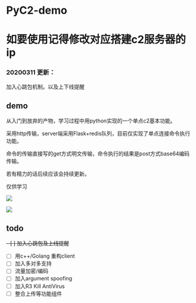 # PyC2-demo

# 如要使用记得修改对应搭建c2服务器的ip

### 20200311 更新：

加入心跳包机制。以及上下线提醒

## demo

从入门到放弃的产物，学习过程中用python实现的一个单点c2基本功能。

采用http传输，server端采用Flask+redis队列，目前仅实现了单点连接命令执行功能。

命令的传输直接写的get方式明文传输，命令执行的结果是post方式base64编码传输。

若有精力的话后续应该会持续更新。

仅供学习

![](https://raw.githubusercontent.com/timwhitez/PyC2-demo/master/demo1.PNG)

![](https://raw.githubusercontent.com/timwhitez/PyC2-demo/master/frame.PNG)

## todo

~~- [ ] 加入心跳包及上线提醒~~
- [ ] 用c++/Golang 重构client
- [ ] 加入多对多支持
- [ ] 流量加密/编码
- [ ] 加入argument spoofing
- [ ] 加入R3 Kill AntiVirus
- [ ] 整合上传等功能组件
